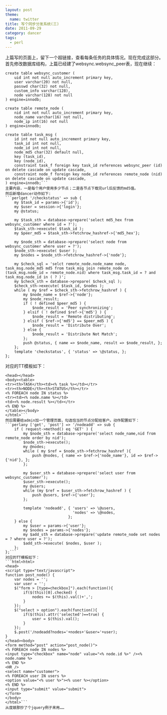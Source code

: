 ```yaml
---
layout: post
theme:
  name: twitter
title: 写个同步分发系统(三)
date: 2011-09-29
category: dancer
tags:
  - perl
---
```


上篇写的页面上，留下一个超链接，查看每条任务的具体情况。现在完成这部分。
首先修改数据库结构，上篇已经建了websync.websync_peer表，现在继续：
```mysql
create table websync_customer (
    uid int not null auto_increment primary key,
    user varchar(20) not null,
    passwd char(32) not null,
    custom_info varchar(128),
    node varchar(128) not null
) engine=innodb;

create table remote_node (
    nid int not null auto_increment primary key,
    node_name varchar(16) not null,
    node_ip int(16) not null
) engine=innodb;

create table task_msg (
    id int not null auto_increment primary key,
    task_id int not null,
    node_id int not null,
    node_md5 char(32) default null,
    key (task_id),
    key (node_id),
    constraint task_f foreign key task_id references websync_peer (id) on delete cascade on update cascade,
    constraint node_f foreign key node_id references remote_node (nid) on delete cascade on update cascade,
) engine=innodb;```
主要内容，一是每个用户使用多少节点；二是各节点下载完url后反馈的md5值。
然后新增dancer动作如下:
```perlget '/checkstatus' => sub {
    my $task_id = params->{'id'};
    my $user = session->{'login'};
    my @status;

    my $task_sth = database->prepare('select md5_hex from websync_customer where id = ?');
    $task_sth->execute( $task_id );
    my $peer_md5 = $task_sth->fetchrow_hashref->{'md5_hex'};

    my $node_sth = database->prepare('select node from websync_customer where user = ?');
    $node_sth->execute( $user );
    my $nodes = $node_sth->fetchrow_hashref->{'node'};

    my $check_sql = 'selct remote_node.node_name node, task_msg.node_md5 md5 from task_msg join remote_node on (task_msg.node_id = remote_node.nid) where task_msg.task_id = ? and task_msg.node_id in ( ? )';
    my $check_sth = database->prepare( $check_sql );
    $check_sth->execute( $task_id, $nodes );
    while ( my $ref = $check_sth->fetchrow_hashref ) {
        my $node_name = $ref->{'node'};
        my $node_result;
        if ( ! defined $peer_md5 ) {
            $node_result = 'Peer synchronizing';
        } elsif ( ! defined $ref->{'md5'} ) {
            $node_result = 'Remote distributing';
        } elsif ( $ref->{'md5'} == $peer_md5 ) {
            $node_result = 'Distribute Over';
        } else {
            $node_result = 'Distribute Not Match';
        };
        push @status, { name => $node_name, result => $node_result, };
    };
    template 'checkstatus', { 'status' => \@status, };
};
```
对应的TT模板如下：
```html<html>
<head></head>
<body><table>
<tr><th>TASK</th><td><% task %></td></tr>
<tr><th>NODE</th><th>STATUS</th></tr>
<% FOREACH node IN status %>
<tr><td><% node.name %></td>
<td><% node.result %></td></tr>
<% END %>
</table></body>
</html>```
然后需要给admin加一个管理页面，勾选恰当的节点分配给客户。动作配置如下：
```perlany ['get', 'post'] => '/nodeadd' => sub {
    if ( request->method() eq 'GET' ) {
        my $node_sth = database->prepare('select node_name,nid from remote_node order by nid');
        $node_sth->execute();
        my @nodes;
        while ( my $ref = $node_sth->fetchrow_hashref ){
            push @nodes, { name => $ref->{'node_name'}, id => $ref->{'nid'}, };
        };

        my $user_sth = database->prepare('select user from websync_customer');
        $user_sth->execute();
        my @users;
        while (my $ref = $user_sth->fetchrow_hashref ) {
            push @users, $ref->{'user'};
        };

        template 'nodeadd', { 'users' => \@users,
                              'nodes' => \@nodes,
                            };
    } else {
        my $user = params->{'user'};
        my $nodes = params->{'nodes'};
        my $add_sth = database->prepare('update remote_node set nodes = ? where user = ?');
        $add_sth->execute( $nodes, $user );
    };
};```
对应的TT模板如下：
```html<html>
<head>
<script type="text/javascript">
function post_node() {
    var nodes = '';
    var user = '';
    $("form > [type=checkbox]").each(function(){
        if($(this)[0].checked) {
            nodes += $(this).val()+',';
        }
    });
    $("select > option").each(function(){
        if($(this).attr('selected')==true) {
            user = $(this).val();
        }
    });
    $.post('/nodeadd?nodes='+nodes+'&user='+user);
}
</head><body>
<form method="post" action="post_node()">
<% FOREACH node IN nodes %>
<input type="checkbox" name="node" value="<% node.id %>" /><% node.name %>
<% END %>
<HR />
<select name="customer">
<% FOREACH user IN users %>
<option value="<% user %>"><% user %></option>
<% END %>
<input type="submit" value="submit">
</form>
</body>
</html>```
从度娘那抄了个jquery例子来用……
